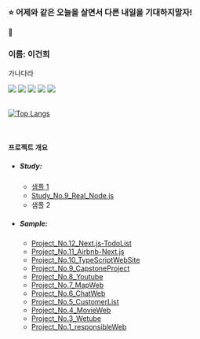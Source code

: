 ### ⭐ 어제와 같은 오늘을 살면서 다른 내일을 기대하지말자!
👋 <h3>이름: 이건희</h3>
<p>가나다라</p>

<div>
<img src="https://img.shields.io/badge/HTML5-E34F26?style=flat-square&logo=HTML5&logoColor=white"/>
<img src="https://img.shields.io/badge/CSS3-1572B6?style=flat-square&logo=CSS3&logoColor=white"/>
<img src="https://img.shields.io/badge/JavaScript-F7DF1E?style=flat-square&logo=JavaScript&logoColor=white"/>
<img src="https://img.shields.io/badge/TypeScript-3178C6?style=flat-square&logo=TypeScript&logoColor=white"/>
<img src="https://img.shields.io/badge/React-61DAFB?style=flat-square&logo=React&logoColor=white"/>
</div> 
<br/>

[![Top Langs](https://github-readme-stats.vercel.app/api/top-langs/?username=Leegunhee777)](https://github.com/anuraghazra/github-readme-stats)


<br/>
<h4>프로젝트 개요</h4>
<ul>
    <li><h5>Study:</h5></li>
         <ul>
            <a href="naver.com"><li>샘플 1</li></a>
            <a href="https://github.com/Leegunhee777/Study_No.9_Real_Node.js"><li>Study_No.9_Real_Node.js</li></a>
            <li>샘플 2</li>
        </ul>
    <li><h5>Sample:</h5>
        <ul>
         <a href="https://github.com/Leegunhee777/Project_No.12_Next.js-TodoList"><li>Project_No.12_Next.js-TodoList</li></a>
         <a href="https://github.com/Leegunhee777/Project_No.11_Airbnb-Next.js"><li>Project_No.11_Airbnb-Next.js</li></a>
         <a href="https://github.com/Leegunhee777/Project_No.10_TypeScriptWebSite"><li>Project_No.10_TypeScriptWebSite</li></a>
         <a href="https://github.com/Leegunhee777/Project_No.9_CapstoneProject"><li>Project_No.9_CapstoneProject</li></a>
         <a href="https://github.com/Leegunhee777/Project_No.8_Youtube"><li>Project_No.8_Youtube</li></a>
         <a href="https://github.com/Leegunhee777/Project_No.7_MapWeb"><li>Project_No.7_MapWeb</li></a>
         <a href="https://github.com/Leegunhee777/Project_No.6_ChatWeb"><li>Project_No.6_ChatWeb</li></a>
         <a href="https://github.com/Leegunhee777/Project_No.5_CustomerList"><li>Project_No.5_CustomerList</li></a>
         <a href="https://github.com/Leegunhee777/Project_No.4_MovieWeb"><li>Project_No.4_MovieWeb</li></a>
         <a href="https://github.com/Leegunhee777/Project_No.3_Wetube"><li>Project_No.3_Wetube</li></a>
         <a href="https://github.com/Leegunhee777/Project_No.1_responsibleWeb"><li>Project_No.1_responsibleWeb</li></a>  
        </ul>
    </li>
</ul>


<!--
**Leegunhee777/Leegunhee777** is a ✨ _special_ ✨ repository because its `README.md` (this file) appears on your GitHub profile.


Here are some ideas to get you started:

- 🔭 I’m currently working on ...
- 🌱 I’m currently learning ...
- 👯 I’m looking to collaborate on ...
- 🤔 I’m looking for help with ...
- 💬 Ask me about ...
- 📫 How to reach me: ...
- 😄 Pronouns: ...
- ⚡ Fun fact: ...
-->
